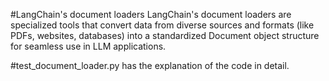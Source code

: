 #LangChain's document loaders
LangChain's document loaders are specialized tools that convert data from diverse sources and formats (like PDFs, websites, databases) into a standardized Document object structure for seamless use in LLM applications.


#test_document_loader.py has the explanation of the code in detail.
